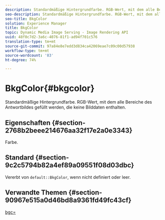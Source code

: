 ```yaml
---
description: Standardmäßige Hintergrundfarbe. RGB-Wert, mit dem alle Bereiche des Antwortbildes gefüllt werden, die keine Bilddaten enthalten.
seo-description: Standardmäßige Hintergrundfarbe. RGB-Wert, mit dem alle Bereiche des Antwortbildes gefüllt werden, die keine Bilddaten enthalten.
seo-title: BkgColor
solution: Experience Manager
title: BkgColor
topic: Dynamic Media Image Serving - Image Rendering API
uuid: 48f0c7d2-3a6c-4076-81f1-ad94f701c576
translation-type: tm+mt
source-git-commit: 97a84e8e7edd3d834ca42069eae7c09c00d57938
workflow-type: tm+mt
source-wordcount: '83'
ht-degree: 74%

---
```



# BkgColor{#bkgcolor}

Standardmäßige Hintergrundfarbe. RGB-Wert, mit dem alle Bereiche des Antwortbildes gefüllt werden, die keine Bilddaten enthalten.

## Eigenschaften {#section-2768b2beee214676aa32f17e2a0e3343}

Farbe.

## Standard {#section-9c2c5794b82a4ef89a09551f08d03dbc}

Vererbt von `default::BkgColor`, wenn nicht definiert oder leer.

## Verwandte Themen {#section-90967e515a0d46bd8a9361fd49fc43cf}

[bgc=](../../../../../is-api/http-ref/image-serving-api-ref/c-http-protocol-reference/c-command-reference/r-bgc.md#reference-53376175f617446fbe5c69120f834b88)

